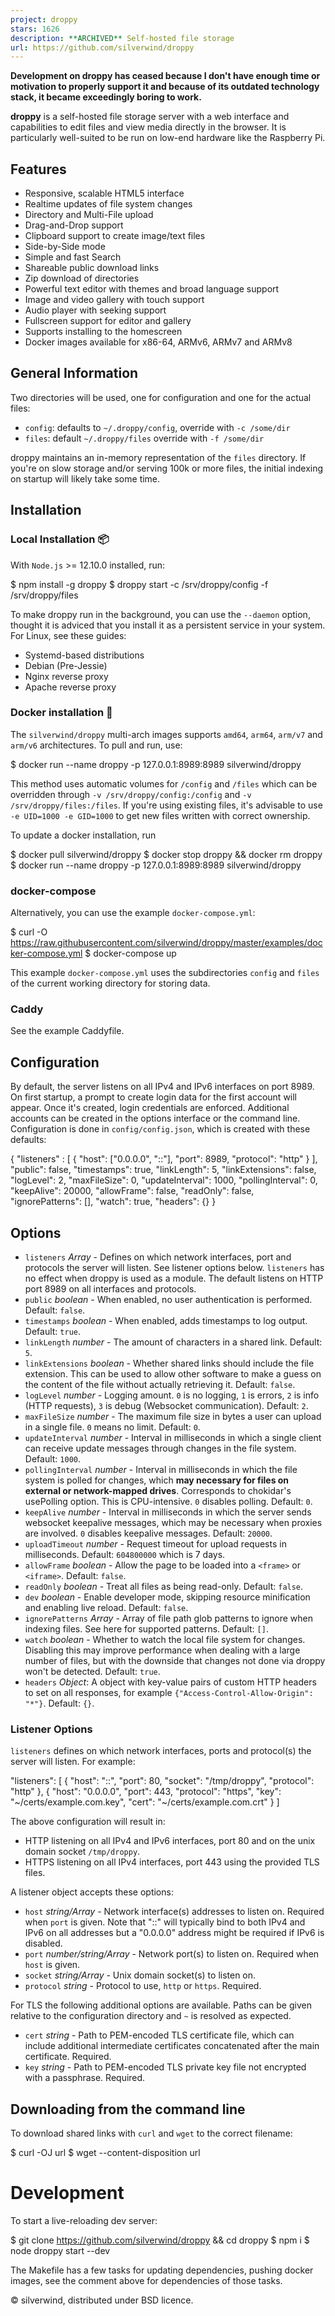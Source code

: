 ```yaml
---
project: droppy
stars: 1626
description: **ARCHIVED** Self-hosted file storage
url: https://github.com/silverwind/droppy
---
```


**Development on droppy has ceased because I don't have enough time or motivation to properly support it and because of its outdated technology stack, it became exceedingly boring to work.**

**droppy** is a self-hosted file storage server with a web interface and capabilities to edit files and view media directly in the browser. It is particularly well-suited to be run on low-end hardware like the Raspberry Pi.

Features
--------

-   Responsive, scalable HTML5 interface
-   Realtime updates of file system changes
-   Directory and Multi-File upload
-   Drag-and-Drop support
-   Clipboard support to create image/text files
-   Side-by-Side mode
-   Simple and fast Search
-   Shareable public download links
-   Zip download of directories
-   Powerful text editor with themes and broad language support
-   Image and video gallery with touch support
-   Audio player with seeking support
-   Fullscreen support for editor and gallery
-   Supports installing to the homescreen
-   Docker images available for x86-64, ARMv6, ARMv7 and ARMv8

General Information
-------------------

Two directories will be used, one for configuration and one for the actual files:

-   `config`: defaults to `~/.droppy/config`, override with `-c /some/dir`
-   `files`: default `~/.droppy/files` override with `-f /some/dir`

droppy maintains an in-memory representation of the `files` directory. If you're on slow storage and/or serving 100k or more files, the initial indexing on startup will likely take some time.

Installation
------------

### Local Installation 📦

With `Node.js` >= 12.10.0 installed, run:

$ npm install -g droppy
$ droppy start -c /srv/droppy/config -f /srv/droppy/files

To make droppy run in the background, you can use the `--daemon` option, thought it is adviced that you install it as a persistent service in your system. For Linux, see these guides:

-   Systemd-based distributions
-   Debian (Pre-Jessie)
-   Nginx reverse proxy
-   Apache reverse proxy

### Docker installation 🐳

The `silverwind/droppy` multi-arch images supports `amd64`, `arm64`, `arm/v7` and `arm/v6` architectures. To pull and run, use:

$ docker run --name droppy -p 127.0.0.1:8989:8989 silverwind/droppy

This method uses automatic volumes for `/config` and `/files` which can be overridden through `-v /srv/droppy/config:/config` and `-v /srv/droppy/files:/files`. If you're using existing files, it's advisable to use `-e UID=1000 -e GID=1000` to get new files written with correct ownership.

To update a docker installation, run

$ docker pull silverwind/droppy
$ docker stop droppy && docker rm droppy
$ docker run --name droppy -p 127.0.0.1:8989:8989 silverwind/droppy

### docker-compose

Alternatively, you can use the example `docker-compose.yml`:

$ curl -O https://raw.githubusercontent.com/silverwind/droppy/master/examples/docker-compose.yml
$ docker-compose up

This example `docker-compose.yml` uses the subdirectories `config` and `files` of the current working directory for storing data.

### Caddy

See the example Caddyfile.

Configuration
-------------

By default, the server listens on all IPv4 and IPv6 interfaces on port 8989. On first startup, a prompt to create login data for the first account will appear. Once it's created, login credentials are enforced. Additional accounts can be created in the options interface or the command line. Configuration is done in `config/config.json`, which is created with these defaults:

{
  "listeners" : \[
    {
      "host": \["0.0.0.0", "::"\],
      "port": 8989,
      "protocol": "http"
    }
  \],
  "public": false,
  "timestamps": true,
  "linkLength": 5,
  "linkExtensions": false,
  "logLevel": 2,
  "maxFileSize": 0,
  "updateInterval": 1000,
  "pollingInterval": 0,
  "keepAlive": 20000,
  "allowFrame": false,
  "readOnly": false,
  "ignorePatterns": \[\],
  "watch": true,
  "headers": {}
}

Options
-------

-   `listeners` _Array_ - Defines on which network interfaces, port and protocols the server will listen. See listener options below. `listeners` has no effect when droppy is used as a module. The default listens on HTTP port 8989 on all interfaces and protocols.
-   `public` _boolean_ - When enabled, no user authentication is performed. Default: `false`.
-   `timestamps` _boolean_ - When enabled, adds timestamps to log output. Default: `true`.
-   `linkLength` _number_ - The amount of characters in a shared link. Default: `5`.
-   `linkExtensions` _boolean_ - Whether shared links should include the file extension. This can be used to allow other software to make a guess on the content of the file without actually retrieving it. Default: `false`.
-   `logLevel` _number_ - Logging amount. `0` is no logging, `1` is errors, `2` is info (HTTP requests), `3` is debug (Websocket communication). Default: `2`.
-   `maxFileSize` _number_ - The maximum file size in bytes a user can upload in a single file. `0` means no limit. Default: `0`.
-   `updateInterval` _number_ - Interval in milliseconds in which a single client can receive update messages through changes in the file system. Default: `1000`.
-   `pollingInterval` _number_ - Interval in milliseconds in which the file system is polled for changes, which **may necessary for files on external or network-mapped drives**. Corresponds to chokidar's usePolling option. This is CPU-intensive. `0` disables polling. Default: `0`.
-   `keepAlive` _number_ - Interval in milliseconds in which the server sends websocket keepalive messages, which may be necessary when proxies are involved. `0` disables keepalive messages. Default: `20000`.
-   `uploadTimeout` _number_ - Request timeout for upload requests in milliseconds. Default: `604800000` which is 7 days.
-   `allowFrame` _boolean_ - Allow the page to be loaded into a `<frame>` or `<iframe>`. Default: `false`.
-   `readOnly` _boolean_ - Treat all files as being read-only. Default: `false`.
-   `dev` _boolean_ - Enable developer mode, skipping resource minification and enabling live reload. Default: `false`.
-   `ignorePatterns` _Array_ - Array of file path glob patterns to ignore when indexing files. See here for supported patterns. Default: `[]`.
-   `watch` _boolean_ - Whether to watch the local file system for changes. Disabling this may improve performance when dealing with a large number of files, but with the downside that changes not done via droppy won't be detected. Default: `true`.
-   `headers` _Object_: A object with key-value pairs of custom HTTP headers to set on all responses, for example `{"Access-Control-Allow-Origin": "*"}`. Default: `{}`.

### Listener Options

`listeners` defines on which network interfaces, ports and protocol(s) the server will listen. For example:

"listeners": \[
  {
    "host": "::",
    "port": 80,
    "socket": "/tmp/droppy",
    "protocol": "http"
  },
  {
    "host": "0.0.0.0",
    "port": 443,
    "protocol": "https",
    "key": "~/certs/example.com.key",
    "cert": "~/certs/example.com.crt"
  }
\]

The above configuration will result in:

-   HTTP listening on all IPv4 and IPv6 interfaces, port 80 and on the unix domain socket `/tmp/droppy`.
-   HTTPS listening on all IPv4 interfaces, port 443 using the provided TLS files.

A listener object accepts these options:

-   `host` _string/Array_ - Network interface(s) addresses to listen on. Required when `port` is given. Note that "::" will typically bind to both IPv4 and IPv6 on all addresses but a "0.0.0.0" address might be required if IPv6 is disabled.
-   `port` _number/string/Array_ - Network port(s) to listen on. Required when `host` is given.
-   `socket` _string/Array_ - Unix domain socket(s) to listen on.
-   `protocol` _string_ - Protocol to use, `http` or `https`. Required.

For TLS the following additional options are available. Paths can be given relative to the configuration directory and `~` is resolved as expected.

-   `cert` _string_ - Path to PEM-encoded TLS certificate file, which can include additional intermediate certificates concatenated after the main certificate. Required.
-   `key` _string_ - Path to PEM-encoded TLS private key file not encrypted with a passphrase. Required.

Downloading from the command line
---------------------------------

To download shared links with `curl` and `wget` to the correct filename:

$ curl -OJ url
$ wget --content-disposition url

Development
===========

To start a live-reloading dev server:

$ git clone https://github.com/silverwind/droppy && cd droppy
$ npm i
$ node droppy start --dev

The Makefile has a few tasks for updating dependencies, pushing docker images, see the comment above for dependencies of those tasks.

© silverwind, distributed under BSD licence.
